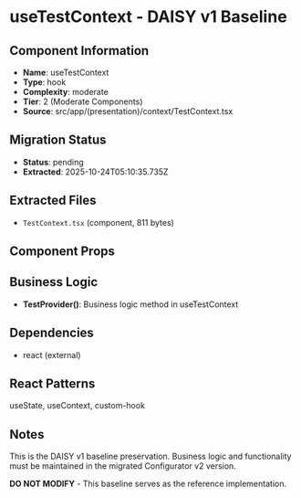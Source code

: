 # useTestContext - DAISY v1 Baseline

## Component Information

- **Name**: useTestContext
- **Type**: hook
- **Complexity**: moderate
- **Tier**: 2 (Moderate Components)
- **Source**: src/app/(presentation)/context/TestContext.tsx

## Migration Status

- **Status**: pending
- **Extracted**: 2025-10-24T05:10:35.735Z

## Extracted Files

- `TestContext.tsx` (component, 811 bytes)

## Component Props



## Business Logic

- **TestProvider()**: Business logic method in useTestContext

## Dependencies

- react (external)

## React Patterns

useState, useContext, custom-hook

## Notes

This is the DAISY v1 baseline preservation. Business logic and functionality
must be maintained in the migrated Configurator v2 version.

**DO NOT MODIFY** - This baseline serves as the reference implementation.
